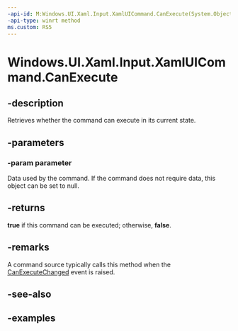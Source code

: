 ```yaml
---
-api-id: M:Windows.UI.Xaml.Input.XamlUICommand.CanExecute(System.Object)
-api-type: winrt method
ms.custom: RS5
---
```


<!-- Method syntax.
public bool XamlUICommand.CanExecute(Object parameter)
-->

# Windows.UI.Xaml.Input.XamlUICommand.CanExecute

## -description

Retrieves whether the command can execute in its current state.

## -parameters

### -param parameter

Data used by the command. If the command does not require data, this object can be set to null.

## -returns

**true** if this command can be executed; otherwise, **false**.

## -remarks

A command source typically calls this method when the [CanExecuteChanged](xamluicommand_canexecutechanged.md) event is raised.

## -see-also

## -examples
